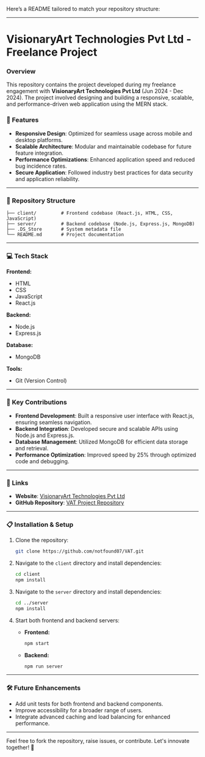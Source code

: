 Here’s a README tailored to match your repository structure:  

---

# VisionaryArt Technologies Pvt Ltd - Freelance Project  

### Overview  
This repository contains the project developed during my freelance engagement with **VisionaryArt Technologies Pvt Ltd** (Jun 2024 - Dec 2024). The project involved designing and building a responsive, scalable, and performance-driven web application using the MERN stack.  

### 🌟 Features  
- **Responsive Design**: Optimized for seamless usage across mobile and desktop platforms.  
- **Scalable Architecture**: Modular and maintainable codebase for future feature integration.  
- **Performance Optimizations**: Enhanced application speed and reduced bug incidence rates.  
- **Secure Application**: Followed industry best practices for data security and application reliability.  

---

### 📂 Repository Structure  

```plaintext  
├── client/         # Frontend codebase (React.js, HTML, CSS, JavaScript)  
├── server/         # Backend codebase (Node.js, Express.js, MongoDB)  
├── .DS_Store       # System metadata file  
└── README.md       # Project documentation  
```  

---

### 💻 Tech Stack  

**Frontend:**  
- HTML  
- CSS  
- JavaScript  
- React.js  

**Backend:**  
- Node.js  
- Express.js  

**Database:**  
- MongoDB  

**Tools:**  
- Git (Version Control)  

---

### 🚀 Key Contributions  
- **Frontend Development**: Built a responsive user interface with React.js, ensuring seamless navigation.  
- **Backend Integration**: Developed secure and scalable APIs using Node.js and Express.js.  
- **Database Management**: Utilized MongoDB for efficient data storage and retrieval.  
- **Performance Optimization**: Improved speed by 25% through optimized code and debugging.  

---

### 🔗 Links  
- **Website**: [VisionaryArt Technologies Pvt Ltd](https://visionaryarttech.com/)  
- **GitHub Repository**: [VAT Project Repository](https://github.com/notfound07/VAT)  

---

### 📋 Installation & Setup  

1. Clone the repository:  
   ```bash  
   git clone https://github.com/notfound07/VAT.git  
   ```  

2. Navigate to the `client` directory and install dependencies:  
   ```bash  
   cd client  
   npm install  
   ```  

3. Navigate to the `server` directory and install dependencies:  
   ```bash  
   cd ../server  
   npm install  
   ```  

4. Start both frontend and backend servers:  
   - **Frontend:**  
     ```bash  
     npm start  
     ```  
   - **Backend:**  
     ```bash  
     npm run server  
     ```  

---

### 🛠️ Future Enhancements  
- Add unit tests for both frontend and backend components.  
- Improve accessibility for a broader range of users.  
- Integrate advanced caching and load balancing for enhanced performance.  

---

Feel free to fork the repository, raise issues, or contribute. Let's innovate together! 🚀  
